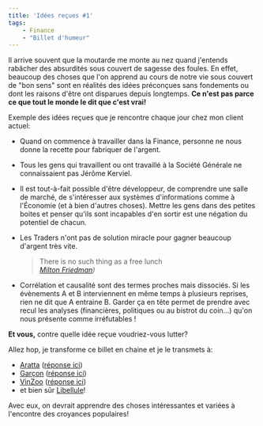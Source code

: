 ```yaml
---
title: 'Idées reçues #1'
tags:
    - Finance
    - "Billet d'humeur"
---
```


Il arrive souvent que la moutarde me monte au nez quand j'entends rabâcher des absurdités sous couvert de sagesse des foules. En effet, beaucoup des choses que l'on apprend au cours de notre vie sous couvert de "bon sens" sont en réalités des idées préconçues sans fondements ou dont les raisons d'être ont disparues depuis longtemps. **Ce n'est pas parce ce que tout le monde le dit que c'est vrai!**

<!-- more -->

Exemple des idées reçues que je rencontre chaque jour chez mon client actuel:

- Quand on commence à travailler dans la Finance, personne ne nous donne la recette pour fabriquer de l'argent.
- Tous les gens qui travaillent ou ont travaillé à la Société Générale ne connaissaient pas Jérôme Kerviel.
- Il est tout-à-fait possible d'être développeur, de comprendre une salle de marché, de s'intéresser aux systèmes d'informations comme à l'Économie (et à bien d'autres choses). Mettre les gens dans des petites boites et penser qu'ils sont incapables d'en sortir est une négation du potentiel de chacun.
- Les Traders n'ont pas de solution miracle pour gagner beaucoup d'argent très vite.

    > There is no such thing as a free lunch  
    >  <cite>[Milton Friedman](https://fr.wikipedia.org/wiki/Milton_Friedman)) </cite>

- Corrélation et causalité sont des termes proches mais dissociés. Si les évènements A et B interviennent en même temps à plusieurs reprises, rien ne dit que A entraine B. Garder ça en tête permet de prendre avec recul les analyses (financières, politiques ou au bistrot du coin…) qu'on nous présente comme irréfutables !

**Et vous,** contre quelle idée reçue voudriez-vous lutter?

Allez hop, je transforme ce billet en chaine et je le transmets à:

- [Aratta](http://lifeinmuenchen.blogspot.com/) ([réponse ici](http://lifeinmuenchen.blogspot.com/2008/11/ides-reues.html))
- [Garçon](http://cafecroissant.fr/) ([réponse ici](http://cafecroissant.fr/2008/les-idees-recues-en-chaine/))
- [VinZoo](http://www.vinzblog.com/) ([réponse ici](http://www.vinzblog.com/idees-recues))
- et bien sûr [Libellule](http://www.lacuisinedelibellule.fr/)!

Avec eux, on devrait apprendre des choses intéressantes et variées à l'encontre des croyances populaires!
